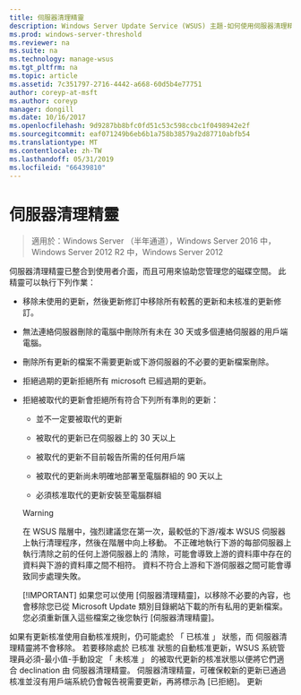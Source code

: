 ```yaml
---
title: 伺服器清理精靈
description: Windows Server Update Service (WSUS) 主題-如何使用伺服器清理精靈 來管理磁碟空間
ms.prod: windows-server-threshold
ms.reviewer: na
ms.suite: na
ms.technology: manage-wsus
ms.tgt_pltfrm: na
ms.topic: article
ms.assetid: 7c351797-2716-4442-a668-60d5b4e77751
author: coreyp-at-msft
ms.author: coreyp
manager: dongill
ms.date: 10/16/2017
ms.openlocfilehash: 9d9287bb8bfc0fd51c53c598ccbc1f0498942e2f
ms.sourcegitcommit: eaf071249b6eb6b1a758b38579a2d87710abfb54
ms.translationtype: MT
ms.contentlocale: zh-TW
ms.lasthandoff: 05/31/2019
ms.locfileid: "66439810"
---
```

# <a name="the-server-cleanup-wizard"></a>伺服器清理精靈

>適用於：Windows Server （半年通道），Windows Server 2016 中，Windows Server 2012 R2 中，Windows Server 2012

伺服器清理精靈已整合到使用者介面，而且可用來協助您管理您的磁碟空間。 此精靈可以執行下列作業：

- 移除未使用的更新，然後更新修訂中移除所有較舊的更新和未核准的更新修訂。

- 無法連絡伺服器刪除的電腦中刪除所有未在 30 天或多個連絡伺服器的用戶端電腦。

- 刪除所有更新的檔案不需要更新或下游伺服器的不必要的更新檔案刪除。

- 拒絕過期的更新拒絕所有 microsoft 已經過期的更新。

- 拒絕被取代的更新會拒絕所有符合下列所有準則的更新：

  -   並不一定要被取代的更新

  -   被取代的更新已在伺服器上的 30 天以上

  -   被取代的更新不目前報告所需的任何用戶端

  -   被取代的更新尚未明確地部署至電腦群組的 90 天以上

  -   必須核准取代的更新安裝至電腦群組

  > [!WARNING]
  >  在 WSUS 階層中，強烈建議您在第一次，最較低的下游/複本 WSUS 伺服器上執行清理程序，然後在階層中向上移動。 不正確地執行下游的每部伺服器上執行清除之前的任何上游伺服器上的 清除，可能會導致上游的資料庫中存在的資料與下游的資料庫之間不相符。 資料不符合上游和下游伺服器之間可能會導致同步處理失敗。 
  > 
  > [!IMPORTANT]
  >  如果您可以使用 [伺服器清理精靈]，以移除不必要的內容，也會移除您已從 Microsoft Update 類別目錄網站下載的所有私用的更新檔案。 您必須重新匯入這些檔案之後您執行 [伺服器清理精靈]。 

如果有更新核准使用自動核准規則，仍可能處於 「 已核准 」 狀態，而 伺服器清理精靈將不會移除。 若要移除處於 已核准 狀態的自動核准更新，WSUS 系統管理員必須-最小值-手動設定 「 未核准 」 的被取代更新的核准狀態以便將它們適合 declination 由 伺服器清理精靈。 伺服器清理精靈，可確保較新的更新已通過核准並沒有用戶端系統仍會報告視需要更新，再將標示為 [已拒絕]。 更新




